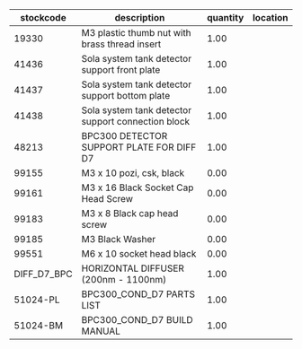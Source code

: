 |stockcode|description|quantity|location|
|---------|-----------|--------|--------|
|19330|M3 plastic thumb nut with brass thread insert|1.00||
|41436|Sola system tank detector support front plate|1.00||
|41437|Sola system tank detector support bottom plate|1.00||
|41438|Sola system tank detector support connection block|1.00||
|48213|BPC300 DETECTOR SUPPORT PLATE FOR DIFF D7|1.00||
|99155|M3 x 10 pozi, csk, black|0.00||
|99161|M3 x 16 Black Socket Cap Head Screw|0.00||
|99183|M3 x 8 Black cap head screw|0.00||
|99185|M3 Black Washer|0.00||
|99551|M6 x 10 socket head black|0.00||
|DIFF_D7_BPC|HORIZONTAL DIFFUSER (200nm - 1100nm)|1.00||
|51024-PL|BPC300_COND_D7 PARTS LIST|1.00||
|51024-BM|BPC300_COND_D7 BUILD MANUAL|1.00||
